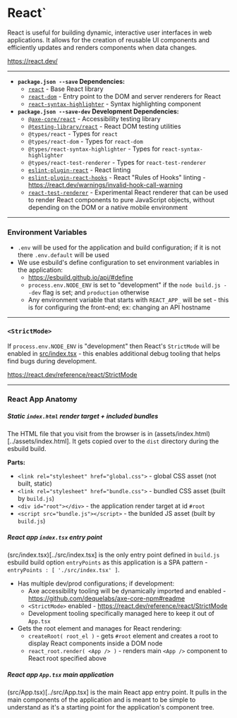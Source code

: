 # React`

React is useful for building dynamic, interactive user interfaces in web applications. It allows for the creation of reusable UI components and efficiently updates and renders components when data changes.

https://react.dev/

---

* **`package.json --save` Dependencies:**
    - [`react`](https://react.dev/) - Base React library
    - [`react-dom`](https://www.npmjs.com/package/react-dom) - Entry point to the DOM and server renderers for React
    - [`react-syntax-highlighter`](https://github.com/react-syntax-highlighter/react-syntax-highlighter) - Syntax highlighting component
* **`package.json --save-dev` Development Dependencies:**
    - [`@axe-core/react`](https://www.npmjs.com/package/@axe-core/react) - Accessibility testing library
    - [`@testing-library/react`](https://www.npmjs.com/package/@testing-library/react) - React DOM testing utilities
    - `@types/react` - Types for `react`
    - `@types/react-dom` - Types for `react-dom`
    - `@types/react-syntax-highlighter` - Types for `react-syntax-highlighter`
    - `@types/react-test-renderer` - Types for `react-test-renderer`
    - [`eslint-plugin-react`](https://www.npmjs.com/package/eslint-plugin-react) - React linting
    - [`eslint-plugin-react-hooks`](https://www.npmjs.com/package/eslint-plugin-react-hooks) - React "Rules of Hooks" linting - https://react.dev/warnings/invalid-hook-call-warning
    - [`react-test-renderer`](https://www.npmjs.com/package/react-test-renderer) - Experimental React renderer that can be used to render React components to pure JavaScript objects, without depending on the DOM or a native mobile environment

---

### Environment Variables

* `.env` will be used for the application and build configuration; if it is not there `.env.default` will be used
* We use esbuild's define configuration to set environment variables in the application:
    - https://esbuild.github.io/api/#define
    - `process.env.NODE_ENV` is set to "development" if the `node build.js --dev` flag is set; and `production` otherwise
    - Any environment variable that starts with `REACT_APP_` will be set - this is for configuring the front-end; ex: changing an API hostname

---

### `<StrictMode>`

If `process.env.NODE_ENV` is "development" then React's `StrictMode` will be enabled in [src/index.tsx](../src/index.tsx) - this enables additional debug tooling that helps find bugs during development.

https://react.dev/reference/react/StrictMode

---

### React App Anatomy

##### Static `index.html` render target + included bundles

The HTML file that you visit from the browser is in (assets/index.html)[../assets/index.html]. It gets copied over to the `dist` directory during the esbuild build.

**Parts:**

* `<link rel="stylesheet" href="global.css">` - global CSS asset (not built, static)
* `<link rel="stylesheet" href="bundle.css">` - bundled CSS asset (built by `build.js`)
* `<div id="root"></div>` - the application render target at id `#root`
* `<script src="bundle.js"></script>` - the bunlded JS asset (built by `build.js`)

##### React app `index.tsx` entry point

(src/index.tsx)[../src/index.tsx] is the only entry point defined in `build.js` esbuild build option `entryPoints` as this application is a SPA pattern - `entryPoints : [ './src/index.tsx' ]`.

* Has multiple dev/prod configurations; if development:
    - Axe accessibility tooling will be dynamically imported and enabled - https://github.com/dequelabs/axe-core-npm#readme
    - `<StrictMode>` enabled - https://react.dev/reference/react/StrictMode
    - Development tooling specifically managed here to keep it out of `App.tsx`
* Gets the root element and manages for React rendering:
    - `createRoot( root_el )` - gets `#root` element and creates a root to display React components inside a DOM node
    - `react_root.render( <App /> )` - renders main `<App />` component to React root specified above

##### React app `App.tsx` main application

(src/App.tsx)[../src/App.tsx] is the main React app entry point. It pulls in the main components of the application and is meant to be simple to understand as it's a starting point for the application's component tree.
